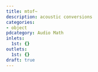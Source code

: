 ```yaml
---
title: mtof~
description: acoustic conversions
categories:
- object
pdcategory: Audio Math
inlets:
  1st: {}
outlets:
  1st: {}
draft: true
---
```


